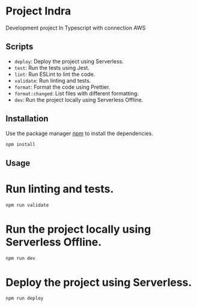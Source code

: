 # Project Indra

Development project In Typescript with connection AWS
## Scripts

- `deploy`: Deploy the project using Serverless.
- `test`: Run the tests using Jest.
- `lint`: Run ESLint to lint the code.
- `validate`: Run linting and tests.
- `format`: Format the code using Prettier.
- `format:changed`: List files with different formatting.
- `dev`: Run the project locally using Serverless Offline.

## Installation

Use the package manager [npm](https://www.npmjs.com/) to install the dependencies.

```bash
npm install
```
## Usage

# Run linting and tests.
```bash
npm run validate
```
# Run the project locally using Serverless Offline.
```bash
npm run dev
```

# Deploy the project using Serverless.
```bash
npm run deploy
```

